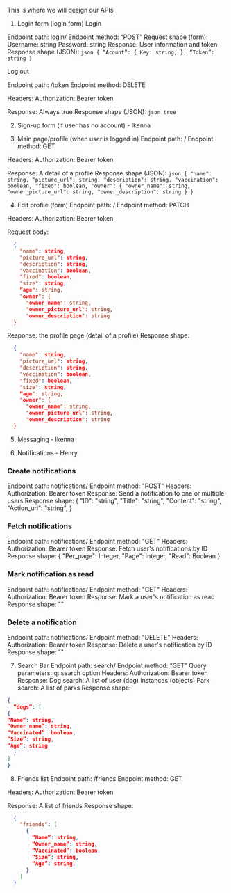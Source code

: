 This is where we will design our APIs

1) Login form (login form) 
  Login

  Endpoint path: login/
  Endpoint method: “POST”
  Request shape (form):
      Username: string
      Password: string
  Response: User information and token
  Response shape (JSON):
    ``` json
    {
      “Acount”: {
        Key: string,
      },
      “Token”: string
    }
    ```


  Log out

  Endpoint path: /token
  Endpoint method: DELETE

  Headers:
    Authorization: Bearer token

  Response: Always true
  Response shape (JSON):
      ```json
      true
      ```


2) Sign-up form (if user has no account) - Ikenna


3) Main page/profile (when user is logged in)
  Endpoint path: /
  Endpoint method: GET

  Headers: 
    Authorization: Bearer token

  Response: A detail of a profile
  Response shape (JSON):
    ``` json
    {
      "name": string,
      "picture_url": string,
      "description": string,
      "vaccination": boolean,
      "fixed": boolean,
      "owner": {
        "owner_name": string,
        "owner_picture_url": string,
        "owner_description": string
      }
    }
    ```


4) Edit profile (form)
  Endpoint path: /
  Endpoint method: PATCH

  Headers:
    Authorization: Bearer token

  Request body:
  ``` json
    {
      "name": string,
      "picture_url": string,
      "description": string,
      "vaccination": boolean,
      "fixed": boolean,
      "size": string,
      “age": string,
      "owner": {
        "owner_name": string,
        "owner_picture_url": string,
        "owner_description": string
    }
  ```

  Response: the profile page (detail of a profile)
  Response shape: 
  ``` json
    {
      "name": string,
      "picture_url": string,
      "description": string,
      "vaccination": boolean,
      "fixed": boolean,
      "size": string,
      “age": string,
      "owner": {
        "owner_name": string,
        "owner_picture_url": string,
        "owner_description": string
    }
  ```

5) Messaging - Ikenna


6) Notifications - Henry
### Create notifications
Endpoint path: notifications/
Endpoint method: "POST"
Headers: 
Authorization: Bearer token
Response: Send a notification to one or multiple users
Response shape:
{
"ID": "string",
"Title": "string",
"Content": "string",
"Action_url": "string",
}

### Fetch notifications
Endpoint path: notifications/
Endpoint method: "GET"
Headers:
	Authorization: Bearer token
Response: Fetch user's notifications by ID
Response shape:
{
"Per_page": Integer,
"Page": Integer,
"Read": Boolean
}


### Mark notification as read
Endpoint path: notifications/
Endpoint method: "GET"
Headers:
	Authorization: Bearer token
Response: Mark a user's notification as read
Response shape: ""

### Delete a notification
Endpoint path: notifications/
Endpoint method: "DELETE"
Headers:
	Authorization: Bearer token
Response: Delete a user's notification by ID
Response shape: ""


7) Search Bar 
  Endpoint path: search/
  Endpoint method: “GET”
  Query parameters:
    q: search option
  Headers:
    Authorization: Bearer token
  Response: 
    Dog search: A list of user (dog) instances (objects)
    Park search: A list of parks
  Response shape:
  ``` json
  {
    “dogs”: [
  {
  “Name”: string,
  “Owner_name”: string,
  “Vaccinated”: boolean,
  “Size”: string,
  “Age”: string
    }
  ]
  }
  ```

8) Friends list
Endpoint path: /friends
Endpoint method: GET

Headers:
  Authorization: Bearer token

Response: A list of friends
Response shape: 
``` json
  {
    "friends": [
      {
        “Name”: string,
        “Owner_name”: string,
        “Vaccinated”: boolean,
        “Size”: string,
        “Age”: string,
      }
    ]
  }
```
